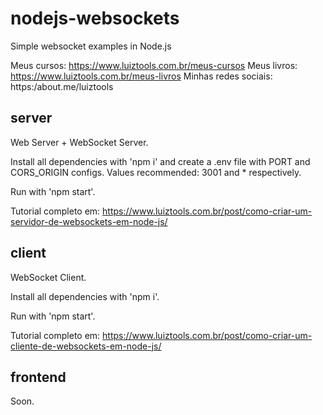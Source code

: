 # nodejs-websockets
Simple websocket examples in Node.js

Meus cursos: https://www.luiztools.com.br/meus-cursos
Meus livros: https://www.luiztools.com.br/meus-livros
Minhas redes sociais: https:/about.me/luiztools

## server
Web Server + WebSocket Server.

Install all dependencies with 'npm i' and create a .env file with PORT and CORS_ORIGIN configs.
Values recommended: 3001 and * respectively.

Run with 'npm start'.

Tutorial completo em: https://www.luiztools.com.br/post/como-criar-um-servidor-de-websockets-em-node-js/

## client
WebSocket Client.

Install all dependencies with 'npm i'.

Run with 'npm start'.

Tutorial completo em: https://www.luiztools.com.br/post/como-criar-um-cliente-de-websockets-em-node-js/

## frontend
Soon.